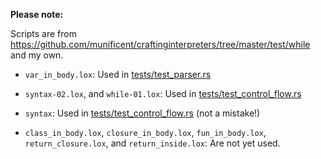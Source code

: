 <!--
Date Created: 23/07/2025.
-->

**Please note:**

Scripts are from 
[ https://github.com/munificent/craftinginterpreters/tree/master/test/while ](https://github.com/munificent/craftinginterpreters/tree/master/test/while) and my own.

- `var_in_body.lox`: Used in [tests/test_parser.rs](https://github.com/behai-nguyen/rlox/blob/main/tests/test_parser.rs)

- `syntax-02.lox`, and `while-01.lox`: Used in [tests/test_control_flow.rs](https://github.com/behai-nguyen/rlox/blob/main/tests/test_control_flow.rs)

- `syntax`: Used in [tests/test_control_flow.rs](https://github.com/behai-nguyen/rlox/blob/main/tests/test_control_flow.rs) (not a mistake!)

- `class_in_body.lox`, `closure_in_body.lox`, `fun_in_body.lox`, `return_closure.lox`, and `return_inside.lox`: Are not yet used.
